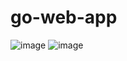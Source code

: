 # go-web-app

![image](https://i.ibb.co/FqHLnkr/post.png)
![image](https://i.ibb.co/GthNvRT/profile.png)
